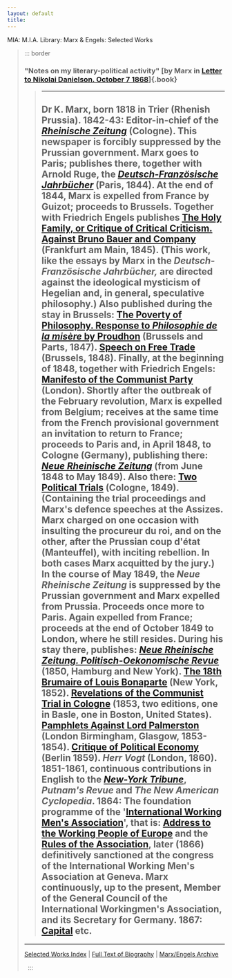 ```yaml
---
layout: default
title: 
---
```

MIA: M.I.A. Library: Marx & Engels: Selected Works

> ::: border
>  
>
> ### "Notes on my literary-political activity" [by Marx in [Letter to Nikolai Danielson. October 7 1868](../../1868/letters/68_10_07.htm)]{.book}
>
> >   ---------------------------------------------------------------------------------------------------------------------------------------------------------------------------------------------------------------------------------------------------------------------------------------------------------------------------------------------------------------------------------------------------------------------------------------------------------------------------------------------------------------------------------------------------------------------
> >   Dr K. Marx, born 1818 in Trier (Rhenish Prussia).
> >   **1842-43**: Editor-in-chief of the [*Rheinische Zeitung*](../../subject/newspapers/rheinische-zeitung.htm) (Cologne).
> >   This newspaper is forcibly suppressed by the Prussian government. Marx goes to Paris; publishes there, together with Arnold Ruge, the [*Deutsch-Französische Jahrbücher*](../../1844/df-jahrbucher/index.htm) (Paris, 1844).
> >   **At the end of 1844**, Marx is expelled from France by Guizot; proceeds to Brussels. Together with Friedrich Engels publishes [The Holy Family, or Critique of Critical Criticism. Against Bruno Bauer and Company](../../1845/holy-family/index.htm) (Frankfurt am Main, 1845). (This work, like the essays by Marx in the *Deutsch-Französische Jahrbücher,* are directed against the ideological mysticism of Hegelian and, in general, speculative philosophy.)
> >   Also published during the stay in Brussels: [The Poverty of Philosophy. Response to *Philosophie de la misère* by Proudhon](../../1847/poverty-philosophy/index.htm) (Brussels and Parts, 1847).
> >   [Speech on Free Trade](../../1848/free-trade/index.htm) (Brussels, 1848).
> >   Finally, at the **beginning of 1848**, together with Friedrich Engels: [Manifesto of the Communist Party](../../1848/communist-manifesto/index.htm) (London).
> >   Shortly after the outbreak of the February revolution, Marx is expelled from Belgium; receives at the same time from the French provisional government an invitation to return to France; proceeds to Paris and, in April 1848, to Cologne (Germany), publishing there: [*Neue Rheinische Zeitung*](../../subject/newspapers/neue-rheinische-zeitung.htm) (from June 1848 to May 1849). Also there:
> >   [Two Political Trials](../../1849/two-political-trials/index.htm) (Cologne, 1849). (Containing the trial proceedings and Marx's defence speeches at the Assizes. Marx charged on one occasion with insulting the procureur du roi, and on the other, after the Prussian coup d\'état (Manteuffel), with inciting rebellion. In both cases Marx acquitted by the jury.)
> >   **In the course of May 1849**, the *Neue Rheinische Zeitung* is suppressed by the Prussian government and Marx expelled from Prussia. Proceeds once more to Paris. Again expelled from France; proceeds at the end of October 1849 to London, where he still resides. During his stay there, publishes: [*Neue Rheinische Zeitung. Politisch-Oekonomische Revue*](../../1850/nrz-revue/index.htm) (1850, Hamburg and New York).
> >   [The 18th Brumaire of Louis Bonaparte](../../1852/18th-brumaire/index.htm) (New York, 1852).
> >   [Revelations of the Communist Trial in Cologne](../../1853/revelations/index.htm) (1853, two editions, one in Basle, one in Boston, United States).
> >   [Pamphlets Against Lord Palmerston](../../1853/palmerston/index.htm) (London Birmingham, Glasgow, 1853-1854).
> >   [Critique of Political Economy](../../1859/critique-pol-economy/index.htm) (Berlin 1859).
> >   *Herr Vogt* (London, 1860).
> >   **1851-1861**, continuous contributions in English to the [*New-York Tribune*](../../subject/newspapers/new-york-tribune.htm), *Putnam's Revue* and *The New American Cyclopedia*.
> >   **1864**: The foundation programme of the '[International Working Men's Association](../../1864/iwma/index.htm)', that is: [Address to the Working People of Europe](../../1864/10/27.htm) and the [Rules of the Association](../../../../../history/international/iwma/documents/1864/rules.htm), later (1866) definitively sanctioned at the congress of the International Working Men's Association at Geneva. Marx continuously, up to the present, Member of the General Council of the International Workingmen's Association, and its Secretary for Germany.
> >   **1867**: [Capital](../../1867-c1/index.htm) etc.
> >   ---------------------------------------------------------------------------------------------------------------------------------------------------------------------------------------------------------------------------------------------------------------------------------------------------------------------------------------------------------------------------------------------------------------------------------------------------------------------------------------------------------------------------------------------------------------------
>
> ------------------------------------------------------------------------
>
> [Selected Works Index](../../sw/index.htm) \| [Full Text of
> Biography](../../1892/11/marx.htm) \| [Marx/Engels
> Archive](../../../index.htm)
>
>  
> :::
